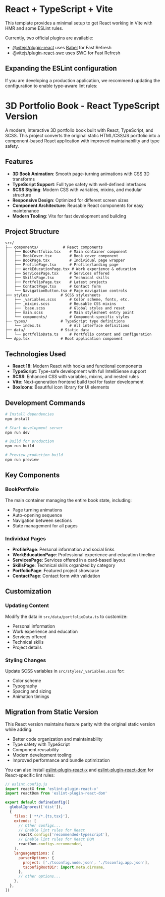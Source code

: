 # React + TypeScript + Vite

This template provides a minimal setup to get React working in Vite with HMR and some ESLint rules.

Currently, two official plugins are available:

- [@vitejs/plugin-react](https://github.com/vitejs/vite-plugin-react/blob/main/packages/plugin-react) uses [Babel](https://babeljs.io/) for Fast Refresh
- [@vitejs/plugin-react-swc](https://github.com/vitejs/vite-plugin-react/blob/main/packages/plugin-react-swc) uses [SWC](https://swc.rs/) for Fast Refresh

## Expanding the ESLint configuration

If you are developing a production application, we recommend updating the configuration to enable type-aware lint rules:

# 3D Portfolio Book - React TypeScript Version

A modern, interactive 3D portfolio book built with React, TypeScript, and SCSS. This project converts the original static HTML/CSS/JS portfolio into a component-based React application with improved maintainability and type safety.

## Features

- **3D Book Animation**: Smooth page-turning animations with CSS 3D transforms
- **TypeScript Support**: Full type safety with well-defined interfaces
- **SCSS Styling**: Modern CSS with variables, mixins, and modular structure
- **Responsive Design**: Optimized for different screen sizes
- **Component Architecture**: Reusable React components for easy maintenance
- **Modern Tooling**: Vite for fast development and building

## Project Structure

```
src/
├── components/           # React components
│   ├── BookPortfolio.tsx    # Main container component
│   ├── BookCover.tsx        # Book cover component
│   ├── BookPage.tsx         # Individual page wrapper
│   ├── ProfilePage.tsx      # Profile/landing page
│   ├── WorkEducationPage.tsx # Work experience & education
│   ├── ServicesPage.tsx     # Services offered
│   ├── SkillsPage.tsx       # Technical skills
│   ├── PortfolioPage.tsx    # Latest projects
│   ├── ContactPage.tsx      # Contact form
│   └── NavigationButton.tsx # Page navigation controls
├── styles/              # SCSS stylesheets
│   ├── _variables.scss      # Color scheme, fonts, etc.
│   ├── _mixins.scss         # Reusable CSS mixins
│   ├── _base.scss           # Global styles and reset
│   ├── main.scss            # Main stylesheet entry point
│   └── components/          # Component-specific styles
├── types/               # TypeScript type definitions
│   └── index.ts             # All interface definitions
├── data/                # Static data
│   └── portfolioData.ts     # Portfolio content and configuration
└── App.tsx              # Root application component
```

## Technologies Used

- **React 18**: Modern React with hooks and functional components
- **TypeScript**: Type-safe development with full IntelliSense support
- **SCSS**: Enhanced CSS with variables, mixins, and nested rules
- **Vite**: Next-generation frontend build tool for faster development
- **BoxIcons**: Beautiful icon library for UI elements

## Development Commands

```bash
# Install dependencies
npm install

# Start development server
npm run dev

# Build for production
npm run build

# Preview production build
npm run preview
```

## Key Components

### BookPortfolio
The main container managing the entire book state, including:
- Page turning animations
- Auto-opening sequence
- Navigation between sections
- State management for all pages

### Individual Pages
- **ProfilePage**: Personal information and social links
- **WorkEducationPage**: Professional experience and education timeline
- **ServicesPage**: Services offered in a card-based layout
- **SkillsPage**: Technical skills organized by category
- **PortfolioPage**: Featured project showcase
- **ContactPage**: Contact form with validation

## Customization

### Updating Content
Modify the data in `src/data/portfolioData.ts` to customize:
- Personal information
- Work experience and education
- Services offered
- Technical skills
- Project details

### Styling Changes
Update SCSS variables in `src/styles/_variables.scss` for:
- Color scheme
- Typography
- Spacing and sizing
- Animation timings

## Migration from Static Version

This React version maintains feature parity with the original static version while adding:
- Better code organization and maintainability
- Type safety with TypeScript
- Component reusability
- Modern development tooling
- Improved performance and bundle optimization

You can also install [eslint-plugin-react-x](https://github.com/Rel1cx/eslint-react/tree/main/packages/plugins/eslint-plugin-react-x) and [eslint-plugin-react-dom](https://github.com/Rel1cx/eslint-react/tree/main/packages/plugins/eslint-plugin-react-dom) for React-specific lint rules:

```js
// eslint.config.js
import reactX from 'eslint-plugin-react-x'
import reactDom from 'eslint-plugin-react-dom'

export default defineConfig([
  globalIgnores(['dist']),
  {
    files: ['**/*.{ts,tsx}'],
    extends: [
      // Other configs...
      // Enable lint rules for React
      reactX.configs['recommended-typescript'],
      // Enable lint rules for React DOM
      reactDom.configs.recommended,
    ],
    languageOptions: {
      parserOptions: {
        project: ['./tsconfig.node.json', './tsconfig.app.json'],
        tsconfigRootDir: import.meta.dirname,
      },
      // other options...
    },
  },
])
```
